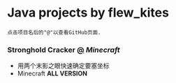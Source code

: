 # Java projects by flew_kites
```
点击项目名后的"@"以查看GitHub页面.
```
### Stronghold Cracker [@](https://github.com/kites262/Minecraft-StrongholdCracker.git) *Minecraft*

- 用两个末影之眼快速确定要塞坐标
- Minecraft **ALL VERSION**